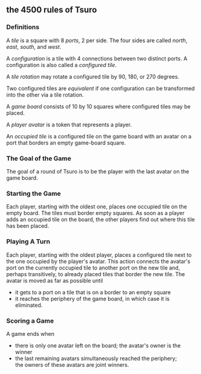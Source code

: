 ## the 4500 rules of Tsuro 

### Definitions 

A _tile_ is a square with 8 _ports_, 2 per side. The four sides are called
_north_, _east_, _south_, and _west_. 

A _configuration_ is a tile with 4 connections between two distinct
ports. A configuration is also called a _configured tile_. 

A _tile rotation_ may rotate a configured tile by 90, 180, or 270 degrees. 

Two configured tiles are _equivalent_ if one configuration can be
transformed into the other via a tile rotation. 

A _game board_ consists of 10 by 10 squares where configured tiles may be
placed. 

A _player avatar_ is a token that represents a player. 

An _occupied tile_ is a configured tile on the game board with an avatar on
a port that borders an empty game-board square.

### The Goal of the Game 

The goal of a round of Tsuro is to be the player with the last avatar on
the game board. 

### Starting the Game 

Each player, starting with the oldest one, places one occupied tile on the
empty board. The tiles must border empty squares. As soon as a player adds
an occupied tile on the board, the other players find out where this tile
has been placed. 

### Playing A Turn 

Each player, starting with the oldest player, places a configured tile next
to the one occupied by the player's avatar. This action connects the
avatar's port on the currently occupied tile to another port on the new
tile and, perhaps transitively, to already placed tiles that border the new
tile.  The avatar is moved as far as possible until 

 - it gets to a port on a tile that is on a border to an empty square 
 - it reaches the periphery of the game board, in which case it is eliminated. 

### Scoring a Game 

A game ends when 

 - there is only one avatar left on the board; the avatar's owner is the winner 
 - the last remaining avatars simultaneously reached the periphery;  
   the owners of these avatars are joint winners. 

